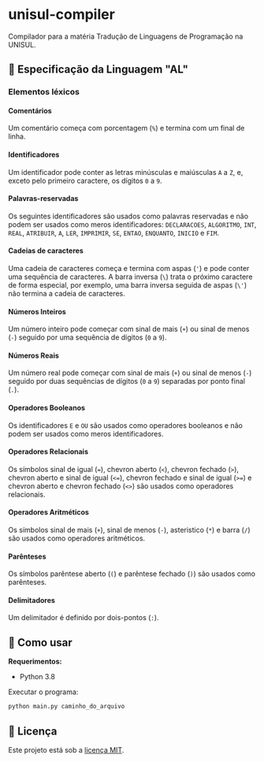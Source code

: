 # unisul-compiler

Compilador para a matéria Tradução de Linguagens de Programação na UNISUL.

## 📘 Especificação da Linguagem "AL"

### Elementos léxicos

#### Comentários

Um comentário começa com porcentagem (`%`) e termina com um final de linha.

#### Identificadores

Um identificador pode conter as letras minúsculas e maiúsculas `A` a `Z`, e, exceto pelo primeiro caractere, os dígitos `0` a `9`.

#### Palavras-reservadas

Os seguintes identificadores são usados como palavras reservadas e não podem ser usados como meros identificadores: `DECLARACOES`, `ALGORITMO`, `INT`, `REAL`, `ATRIBUIR`, `A`, `LER`, `IMPRIMIR`, `SE`, `ENTAO`, `ENQUANTO`, `INICIO` e `FIM`.

#### Cadeias de caracteres

Uma cadeia de caracteres começa e termina com aspas (`'`) e pode conter uma sequência de caracteres. A barra inversa (`\`) trata o próximo caractere de forma especial, por exemplo, uma barra inversa seguida de aspas (`\'`) não termina a cadeia de caracteres.

#### Números Inteiros

Um número inteiro pode começar com sinal de mais (`+`) ou sinal de menos (`-`) seguido por uma sequência de dígitos (`0` a `9`).

#### Números Reais

Um número real pode começar com sinal de mais (`+`) ou sinal de menos (`-`) seguido por duas sequências de dígitos (`0` a `9`) separadas por ponto final (`.`).

#### Operadores Booleanos

Os identificadores `E` e `OU` são usados como operadores booleanos e não podem ser usados como meros identificadores.

#### Operadores Relacionais

Os símbolos sinal de igual (`=`), chevron aberto (`<`), chevron fechado (`>`), chevron aberto e sinal de igual (`<=`), chevron fechado e sinal de igual (`>=`) e chevron aberto e chevron fechado (`<>`) são usados como operadores relacionais.

#### Operadores Aritméticos

Os símbolos sinal de mais (`+`), sinal de menos (`-`), asteristico (`*`) e barra (`/`) são usados como operadores aritméticos.

#### Parênteses

Os símbolos parêntese aberto (`(`) e parêntese fechado (`)`) são usados como parênteses.

#### Delimitadores

Um delimitador é definido por dois-pontos (`:`).

## 🚀 Como usar

**Requerimentos:**

-   Python 3.8

Executar o programa:

```sh
python main.py caminho_do_arquivo
```

## 🔑 Licença

Este projeto está sob a [licença MIT](LICENSE.md).
